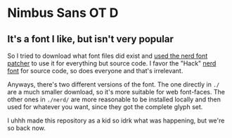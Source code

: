 # Nimbus Sans OT D
## It's a font I like, but isn't very popular
So I tried to download what font files did exist and [used the nerd font patcher](https://github.com/ryanoasis/nerd-fonts?tab=readme-ov-file#font-patcher) to use it for everything but source code.
I favor the "Hack" [nerd font](https://www.programmingfonts.org/#hack) for source code, so does everyone and that's irrelevant.

Anyways, there's two different versions of the font.
The one directly in `./` are a much smaller download, so it's more suitable for web font-faces.
The other ones in `./nerd/` are more reasonable to be installed locally and then used for whatever you want, since they got the complete glyph set.

I uhhh made this repository as a kid so idrk what was happening, but we're so back now.

